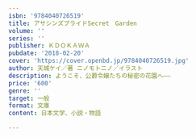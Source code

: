 ```yaml
---
isbn: '9784040726519'
title: アサシンズプライドSecret　Garden
volume: ''
series: ''
publisher: ＫＤＯＫＡＷＡ
pubdate: '2018-02-20'
cover: 'https://cover.openbd.jp/9784040726519.jpg'
author: 天城ケイ／著 ニノモトニノ／イラスト
description: ようこそ、公爵令嬢たちの秘密の花園へ――
price: '600'
genre: ''
target: 一般
format: 文庫
content: 日本文学、小説・物語

---
```

